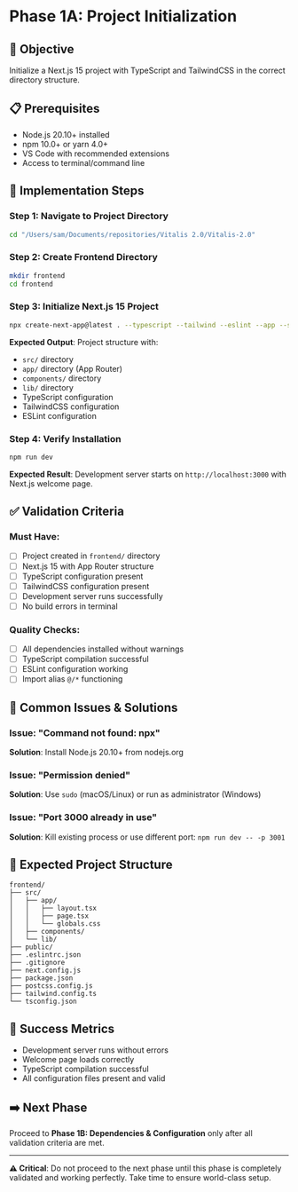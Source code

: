 # Phase 1A: Project Initialization

## 🎯 Objective

Initialize a Next.js 15 project with TypeScript and TailwindCSS in the correct directory structure.

## 📋 Prerequisites

- Node.js 20.10+ installed
- npm 10.0+ or yarn 4.0+
- VS Code with recommended extensions
- Access to terminal/command line

## 🚀 Implementation Steps

### Step 1: Navigate to Project Directory

```bash
cd "/Users/sam/Documents/repositories/Vitalis 2.0/Vitalis-2.0"
```

### Step 2: Create Frontend Directory

```bash
mkdir frontend
cd frontend
```

### Step 3: Initialize Next.js 15 Project

```bash
npx create-next-app@latest . --typescript --tailwind --eslint --app --src-dir --import-alias "@/*"
```

**Expected Output**: Project structure with:

- `src/` directory
- `app/` directory (App Router)
- `components/` directory
- `lib/` directory
- TypeScript configuration
- TailwindCSS configuration
- ESLint configuration

### Step 4: Verify Installation

```bash
npm run dev
```

**Expected Result**: Development server starts on `http://localhost:3000` with Next.js welcome page.

## ✅ Validation Criteria

### Must Have:

- [ ] Project created in `frontend/` directory
- [ ] Next.js 15 with App Router structure
- [ ] TypeScript configuration present
- [ ] TailwindCSS configuration present
- [ ] Development server runs successfully
- [ ] No build errors in terminal

### Quality Checks:

- [ ] All dependencies installed without warnings
- [ ] TypeScript compilation successful
- [ ] ESLint configuration working
- [ ] Import alias `@/*` functioning

## 🔧 Common Issues & Solutions

### Issue: "Command not found: npx"

**Solution**: Install Node.js 20.10+ from nodejs.org

### Issue: "Permission denied"

**Solution**: Use `sudo` (macOS/Linux) or run as administrator (Windows)

### Issue: "Port 3000 already in use"

**Solution**: Kill existing process or use different port: `npm run dev -- -p 3001`

## 📁 Expected Project Structure

```
frontend/
├── src/
│   ├── app/
│   │   ├── layout.tsx
│   │   ├── page.tsx
│   │   └── globals.css
│   ├── components/
│   └── lib/
├── public/
├── .eslintrc.json
├── .gitignore
├── next.config.js
├── package.json
├── postcss.config.js
├── tailwind.config.ts
└── tsconfig.json
```

## 🎯 Success Metrics

- Development server runs without errors
- Welcome page loads correctly
- TypeScript compilation successful
- All configuration files present and valid

## ➡️ Next Phase

Proceed to **Phase 1B: Dependencies & Configuration** only after all validation criteria are met.

---

**⚠️ Critical**: Do not proceed to the next phase until this phase is completely validated and working perfectly. Take time to ensure world-class setup.
